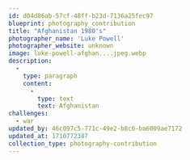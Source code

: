 ```yaml
---
id: d04d86ab-57cf-48ff-b23d-7136a25fec97
blueprint: photography_contribution
title: "Afghanistan 1980's"
photographer_name: 'Luke Powell'
photographer_website: unknown
image: luke-powell-afghan....jpeg.webp
description:
  -
    type: paragraph
    content:
      -
        type: text
        text: Afghanistan
challenges:
  - war
updated_by: 46c097c5-771c-49e2-b8c6-ba6009ae7172
updated_at: 1710772387
collection_type: photography-contribution
---
```

